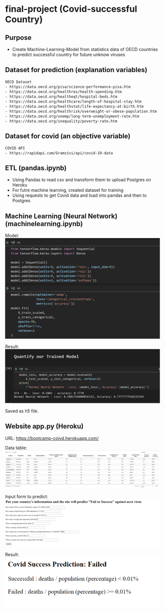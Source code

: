 # final-project (Covid-successful Country)

## Purpose

- Create Machine-Learning-Model from statistics data of OECD countries to predict successful country for future unknow viruses

## Dataset for prediction (explanation variables)

    OECD Dataset
    - https://data.oecd.org/pisa/science-performance-pisa.htm
    - https://data.oecd.org/healthres/health-spending.htm
    - https://data.oecd.org/healtheqt/hospital-beds.htm
    - https://data.oecd.org/healthcare/length-of-hospital-stay.htm
    - https://data.oecd.org/healthstat/life-expectancy-at-birth.htm
    - https://data.oecd.org/healthrisk/overweight-or-obese-population.htm
    - https://data.oecd.org/unemp/long-term-unemployment-rate.htm
    - https://data.oecd.org/inequality/poverty-rate.htm

## Dataset for covid (an objective variable)
    COVID API
    - https://rapidapi.com/Gramzivi/api/covid-19-data

## ETL (pandas.ipynb)
- Using Pandas to read csv and transform them to upload Postgres on Heroku
- For futre machine learning, created dataset for training
- Using requests to get Covid data and load into pandas and then to Postgres

## Machine Learning (Neural Network) (machinelearning.ipynb)
Model: !["Model"](image/modeling.png)

Result: !["Accuracy"](image/model.png)

Saved as h5 file.


## Website app.py  (Heroku)
URL: https://bootcamp-coivd.herokuapp.com/


Data table: !["Data Table"](image/datatable.png)

Input form to predict: !["Input"](image/input.png)

Result: !["result"](image/result.png)